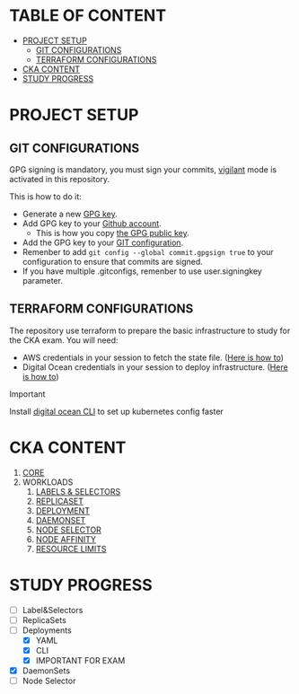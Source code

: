 # TABLE OF CONTENT
- [PROJECT SETUP](#project-setup)
   * [GIT CONFIGURATIONS](#git-configurations)
   * [TERRAFORM CONFIGURATIONS](#terraform-configurations)
- [CKA CONTENT](#cka-content)
- [STUDY PROGRESS](#study-progress)

# PROJECT SETUP
## GIT CONFIGURATIONS
GPG signing is mandatory, you must sign your commits, [vigilant](https://docs.github.com/en/authentication/managing-commit-signature-verification/displaying-verification-statuses-for-all-of-your-commits) mode is activated in this repository. 

This is how to do it: 
- Generate a new [GPG key](https://docs.github.com/en/authentication/managing-commit-signature-verification/generating-a-new-gpg-key).
- Add GPG key to your [Github account](https://docs.github.com/en/authentication/managing-commit-signature-verification/adding-a-gpg-key-to-your-github-account).
    - This is how you copy [the GPG public key](https://gist.github.com/lysender/2dbab9ee6913fb3b6d54f0764a5554c2).
- Add the GPG key to your [GIT configuration](https://docs.github.com/en/authentication/managing-commit-signature-verification/telling-git-about-your-signing-key).
- Remenber to add `git config --global commit.gpgsign true` to your configuration to ensure that commits are signed.
- If you have multiple .gitconfigs, remenber to use user.signingkey parameter. 

## TERRAFORM CONFIGURATIONS
The repository use terraform to prepare the basic infrastructure to study for the CKA exam. You will need:
- AWS credentials in your session to fetch the state file. ([Here is how to](https://registry.terraform.io/providers/hashicorp/aws/latest/docs)) 
- Digital Ocean credentials in your session to deploy infrastructure. ([Here is how to](https://registry.terraform.io/providers/digitalocean/digitalocean/latest/docs))

> [!IMPORTANT]  
> Install [digital ocean CLI](https://docs.digitalocean.com/reference/doctl/how-to/install/) to set up kubernetes config faster

# CKA CONTENT
1. [CORE](certification/1-core/README.md)
2. WORKLOADS
    1. [LABELS & SELECTORS](=certification/2-workloads/1-labels&selectors/README.md)
    2. [REPLICASET](certification/2-workloads/2-replicaset/README.md)
    3. [DEPLOYMENT](certification/2-workloads/3-deployments/README.md)
    4. [DAEMONSET](certification/2-workloads/4-daemonsets/README.md)
    5. [NODE SELECTOR](certification/2-workloads/5-node-selector/README.md)
    6. [NODE AFFINITY](certification/2-workloads/6-node-affinity/README.md)
    7. [RESOURCE LIMITS](certification/2-workloads/7-resource-limits/README.md)


# STUDY PROGRESS
- [ ] Label&Selectors
- [ ] ReplicaSets
- [ ] Deployments
    - [X] YAML
    - [X] CLI
    - [X] IMPORTANT FOR EXAM
- [X] DaemonSets
- [ ] Node Selector